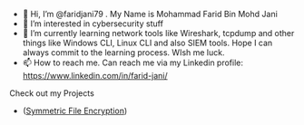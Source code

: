- 👋 Hi, I’m @faridjani79 . My Name is Mohammad Farid Bin Mohd Jani
- 👀 I’m interested in cybersecurity stuff
- 🌱 I’m currently learning network tools like Wireshark, tcpdump and other things like Windows CLI, Linux CLI and also SIEM tools. Hope I can always commit to the learning process. WIsh me luck.
- 📫 How to reach me. Can reach me via my Linkedin profile: https://www.linkedin.com/in/farid-jani/ 
  
Check out my Projects
- ([Symmetric File Encryption](https://github.com/faridjani79/cybersecurityprojects/tree/main/Encryption))

<!---
faridjani79/faridjani79 is a ✨ special ✨ repository because its `README.md` (this file) appears on your GitHub profile.
You can click the Preview link to take a look at your changes.
--->
